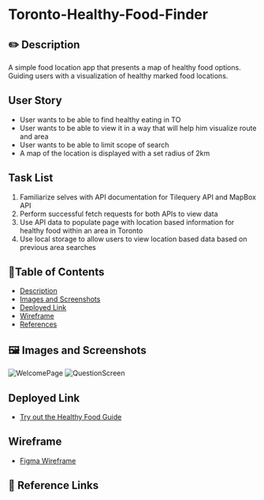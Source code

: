 # Toronto-Healthy-Food-Finder

## ✏️ Description
   A simple food location app that presents a map of healthy food options. Guiding users with a visualization of healthy marked food locations.


## User Story
- User wants to be able to find healthy eating in TO
- User wants to be able to view it in a way that will help him visualize route and area
- User wants to be able to limit scope of search
- A map of the location is displayed with a set radius of 2km


## Task List
1) Familiarize selves with API documentation for Tilequery API and MapBox API
2) Perform successful fetch requests for both APIs to view data
3) Use API data to populate page with location based information for healthy food within an area in Toronto
4) Use local storage to allow users to view location based data based on previous area searches

## 📜Table of Contents
- [Description](#description)
- [Images and Screenshots](#images-and-screenshots)
- [Deployed Link](#deployed-Link)
- [Wireframe](#wireframe)
- [References](#References)
## 🖼️ Images and Screenshots
 ![WelcomePage](INSERT_LINK)
 ![QuestionScreen](INSERT_LINK)


## Deployed Link
 - [Try out the Healthy Food Guide](INSERT_LINK/)
 
## Wireframe
- [Figma Wireframe](INSERT_WIREFRAME)

## 📝 Reference Links
